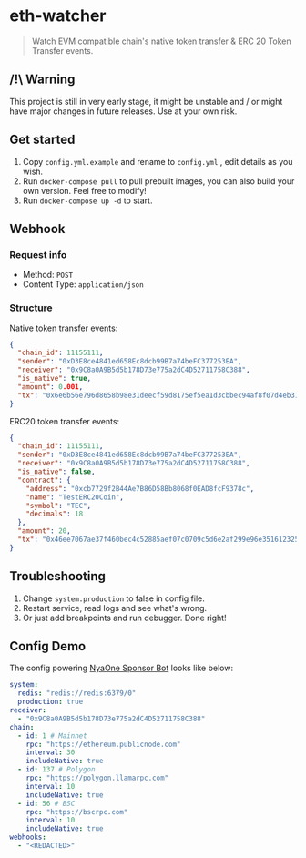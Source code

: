 # eth-watcher

> Watch EVM compatible chain's native token transfer & ERC 20 Token Transfer events.

## /!\ Warning

This project is still in very early stage, it might be unstable and / or might have major changes in future releases. Use at your own risk.

## Get started

1. Copy `config.yml.example` and rename to `config.yml` , edit details as you wish.
2. Run `docker-compose pull` to pull prebuilt images, you can also build your own version. Feel free to modify!
3. Run `docker-compose up -d` to start.

## Webhook

### Request info

- Method: `POST`
- Content Type: `application/json`

### Structure

Native token transfer events:

```json
{
  "chain_id": 11155111,
  "sender": "0xD3E8ce4841ed658Ec8dcb99B7a74beFC377253EA",
  "receiver": "0x9C8a0A9B5d5b178D73e775a2dC4D52711758C388",
  "is_native": true,
  "amount": 0.001,
  "tx": "0x6e6b56e796d8658b98e31deecf59d8175ef5ea1d3cbbec94af8f07d4eb316b9a"
}
```

ERC20 token transfer events:

```json
{
  "chain_id": 11155111,
  "sender": "0xD3E8ce4841ed658Ec8dcb99B7a74beFC377253EA",
  "receiver": "0x9C8a0A9B5d5b178D73e775a2dC4D52711758C388",
  "is_native": false,
  "contract": {
    "address": "0xcb7729f2B44Ae7B86D58Bb8068f0EAD8fcF9378c",
    "name": "TestERC20Coin",
    "symbol": "TEC",
    "decimals": 18
  },
  "amount": 20,
  "tx": "0x46ee7067ae37f460bec4c52885aef07c0709c5d6e2af299e96e351612325976e"
}
```

## Troubleshooting

1. Change `system.production` to false in config file.
2. Restart service, read logs and see what's wrong.
3. Or just add breakpoints and run debugger. Done right!

## Config Demo

The config powering [NyaOne Sponsor Bot](https://nya.one/@sponsor) looks like below:

```yaml
system:
  redis: "redis://redis:6379/0"
  production: true
receiver:
  - "0x9C8a0A9B5d5b178D73e775a2dC4D52711758C388"
chain:
  - id: 1 # Mainnet
    rpc: "https://ethereum.publicnode.com"
    interval: 30
    includeNative: true
  - id: 137 # Polygon
    rpc: "https://polygon.llamarpc.com"
    interval: 10
    includeNative: true
  - id: 56 # BSC
    rpc: "https://bscrpc.com"
    interval: 10
    includeNative: true
webhooks:
  - "<REDACTED>"
```
